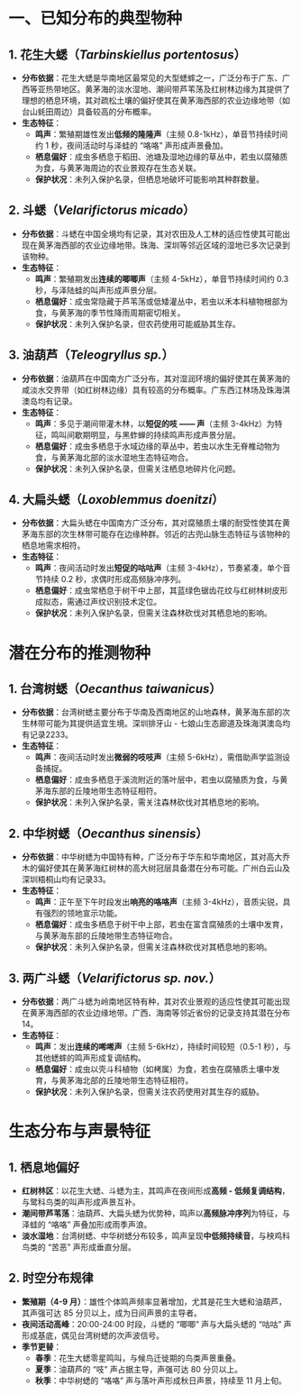 # 一、已知分布的典型物种
## 1. 花生大蟋（_Tarbinskiellus portentosus_）
- **分布依据**：花生大蟋是华南地区最常见的大型蟋蟀之一，广泛分布于广东、广西等亚热带地区。黄茅海的淡水湿地、潮间带芦苇荡及红树林边缘为其提供了理想的栖息环境，其对疏松土壤的偏好使其在黄茅海西部的农业边缘地带（如台山蚝田周边）具备较高的分布概率。
- **生态特征**：
    - **鸣声**：繁殖期雄性发出**低频的隆隆声**（主频 0.8-1kHz），单音节持续时间约 1 秒，夜间活动时与泽蛙的 “咯咯” 声形成声景叠加。
    - **栖息偏好**：成虫多栖息于稻田、池塘及湿地边缘的草丛中，若虫以腐殖质为食，与黄茅海周边的农业景观存在生态关联。
    - **保护状况**：未列入保护名录，但栖息地破坏可能影响其种群数量。
## 2. 斗蟋（_Velarifictorus micado_）
- **分布依据**：斗蟋在中国全境均有记录，其对农田及人工林的适应性使其可能出现在黄茅海西部的农业边缘地带。珠海、深圳等邻近区域的湿地已多次记录到该物种。
- **生态特征**：
    - **鸣声**：繁殖期发出**连续的唧唧声**（主频 4-5kHz），单音节持续时间约 0.3 秒，与泽陆蛙的叫声形成声景分层。
    - **栖息偏好**：成虫常隐藏于芦苇荡或低矮灌丛中，若虫以禾本科植物根部为食，与黄茅海的季节性降雨周期密切相关。
    - **保护状况**：未列入保护名录，但农药使用可能威胁其生存。
## 3. 油葫芦（_Teleogryllus sp._）
- **分布依据**：油葫芦在中国南方广泛分布，其对湿润环境的偏好使其在黄茅海的咸淡水交界带（如红树林边缘）具有较高的分布概率。广东西江林场及珠海淇澳岛均有记录。
- **生态特征**：
    - **鸣声**：多见于潮间带灌木林，以**短促的吱 —— 声**（主频 3-4kHz）为特征，鸣叫间歇期明显，与黑蚱蝉的持续鸣声形成声景分层。
    - **栖息偏好**：成虫多栖息于水域边缘的草丛中，若虫以水生无脊椎动物为食，与黄茅海北部的淡水湿地生态特征吻合。
    - **保护状况**：未列入保护名录，但需关注栖息地碎片化问题。
## 4. 大扁头蟋（_Loxoblemmus doenitzi_）
- **分布依据**：大扁头蟋在中国南方广泛分布，其对腐殖质土壤的耐受性使其在黄茅海东部的次生林带可能存在边缘种群。邻近的古兜山脉生态特征与该物种的栖息地需求相符。
- **生态特征**：
    - **鸣声**：夜间活动时发出**短促的咕咕声**（主频 3-4kHz），节奏紧凑，单个音节持续 0.2 秒，求偶时形成高频脉冲序列。
    - **栖息偏好**：成虫常栖息于树干中上部，其蓝绿色锯齿花纹与红树林树皮形成拟态，需通过声纹识别技术定位。
    - **保护状况**：未列入保护名录，但需关注森林砍伐对其栖息地的影响。
# 潜在分布的推测物种
## 1. 台湾树蟋（_Oecanthus taiwanicus_）
- **分布依据**：台湾树蟋主要分布于华南及西南地区的山地森林，黄茅海东部的次生林带可能为其提供适宜生境。深圳排牙山 - 七娘山生态廊道及珠海淇澳岛均有记录2233。
- **生态特征**：
    - **鸣声**：夜间活动时发出**微弱的吱吱声**（主频 5-6kHz），需借助声学监测设备捕捉。
    - **栖息偏好**：成虫多栖息于溪流附近的落叶层中，若虫以腐殖质为食，与黄茅海东部的丘陵地带生态特征相符。
    - **保护状况**：未列入保护名录，需关注森林砍伐对其栖息地的影响。
## 2. 中华树蟋（_Oecanthus sinensis_）
- **分布依据**：中华树蟋为中国特有种，广泛分布于华东和华南地区，其对高大乔木的偏好使其在黄茅海红树林的高大树冠层具备潜在分布可能。广州白云山及深圳梧桐山均有记录33。
- **生态特征**：
    - **鸣声**：正午至下午时段发出**响亮的咯咯声**（主频 3-4kHz），音质尖锐，具有强烈的领地宣示功能。
    - **栖息偏好**：成虫多栖息于树干中上部，若虫在富含腐殖质的土壤中发育，与黄茅海东部的丘陵地带生态特征吻合。
    - **保护状况**：未列入保护名录，但需关注森林砍伐对其栖息地的影响。
## 3. 两广斗蟋（_Velarifictorus sp. nov._）
- **分布依据**：两广斗蟋为岭南地区特有种，其对农业景观的适应性使其可能出现在黄茅海西部的农业边缘地带。广西、海南等邻近省份的记录支持其潜在分布14。
- **生态特征**：
    - **鸣声**：发出**连续的唏唏声**（主频 5-6kHz），持续时间较短（0.5-1 秒），与其他蟋蟀的鸣声形成复调结构。
    - **栖息偏好**：成虫以壳斗科植物（如栲属）为食，若虫在腐殖质土壤中发育，与黄茅海北部的丘陵地带生态特征相符。
    - **保护状况**：未列入保护名录，但需关注农药使用对其生存的威胁。
# 生态分布与声景特征
## 1. 栖息地偏好
- **红树林区**：以花生大蟋、斗蟋为主，其鸣声在夜间形成**高频 - 低频复调结构**，与鹭科鸟类的叫声形成声景互补。
- **潮间带芦苇荡**：油葫芦、大扁头蟋为优势种，鸣声以**高频脉冲序列**为特征，与泽蛙的 “咯咯” 声叠加形成雨季声浪。
- **淡水湿地**：台湾树蟋、中华树蟋分布较多，鸣声呈现**中低频持续音**，与秧鸡科鸟类的 “苦恶” 声形成垂直分层。
## 2. 时空分布规律
- **繁殖期（4-9 月）**：雄性个体鸣声频率显著增加，尤其是花生大蟋和油葫芦，其声强可达 85 分贝以上，成为日间声景的主导者。
- **夜间活动高峰**：20:00-24:00 时段，斗蟋的 “唧唧” 声与大扁头蟋的 “咕咕” 声形成基底，偶见台湾树蟋的次声波信号。
- **季节更替**：
    - **春季**：花生大蟋零星鸣叫，与候鸟迁徙期的鸟类声景重叠。
    - **夏季**：油葫芦的 “吱” 声占据主导，声强可达 80 分贝以上。
    - **秋季**：中华树蟋的 “咯咯” 声与落叶声形成秋日声景，持续至 11 月上旬。